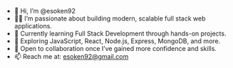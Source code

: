 - 👋 Hi, I’m @esoken92  
- 👨‍💻 I’m passionate about building modern, scalable full stack web applications.  
- 🌱 Currently learning Full Stack Development through hands-on projects.  
- 🚀 Exploring JavaScript, React, Node.js, Express, MongoDB, and more.  
- 🤝 Open to collaboration once I’ve gained more confidence and skills.  
- 📫 Reach me at: esoken92@gmail.com

<!---
esoken92/esoken92 is a ✨ special ✨ repository because its `README.md` (this file) appears on your GitHub profile.
You can click the Preview link to take a look at your changes.
--->
